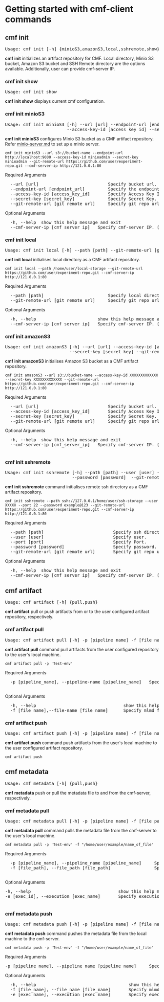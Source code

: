 # Getting started with cmf-client commands
## cmf init
<pre>
Usage: cmf init [-h] {minioS3,amazonS3,local,sshremote,show}
</pre>
**cmf init** initializes an artifact repository for CMF. Local directory, Minio S3 bucket, Amazon S3 bucket and SSH Remote directory are the options available. Additionally, user can provide cmf-server IP.

### cmf init show
<pre>
Usage: cmf init show
</pre>
**cmf init show** displays current cmf configuration.


### cmf init minioS3 
<pre>
Usage: cmf init minioS3 [-h] --url [url] --endpoint-url [endpoint_url]
                        --access-key-id [access_key_id] --secret-key [secret_key] --git-remote-url[git_remote_url]  --cmf-server-ip [cmf_server_ip]
</pre>
**cmf init minioS3** configures Minio S3 bucket as a CMF artifact repository. Refer [minio-server.md](https://github.com/abhinavchobey/cmf/blob/federated_cmf/docs/cmf_client/minio-server.md#steps-to-set-up-a-minio-server) to set up a minio server.

```
cmf init minioS3 --url s3://bucket-name --endpoint-url http://localhost:9000 --access-key-id minioadmin --secret-key minioadmin --git-remote-url https://github.com/user/experiment-repo.git --cmf-server-ip http://121.0.0.1:80
```
Required Arguments

<pre>
  --url [url]                           Specify bucket url.
  --endpoint-url [endpoint_url]         Specify the endpoint url of minio UI.
  --access-key-id [access_key_id]       Specify Access Key Id.
  --secret-key [secret_key]             Specify Secret Key.
  --git-remote-url [git_remote_url]     Specify git repo url.
</pre>

Optional Arguments

<pre>
  -h, --help  show this help message and exit
  --cmf-server-ip [cmf_server_ip]   Specify cmf-server IP. (default: http://127.0.0.1:80)
</pre>


### cmf init local
<pre>
Usage: cmf init local [-h] --path [path] --git-remote-url [git_remote_url] --cmf-server-ip [cmf_server_ip]
</pre>
**cmf init local** initialises local directory as a CMF artifact repository.

```
cmf init local --path /home/user/local-storage --git-remote-url https://github.com/user/experiment-repo.git --cmf-server-ip http://121.0.0.1:80
```

Required Arguments

<pre>
  --path [path]                         Specify local directory path.
  --git-remote-url [git_remote_url]     Specify git repo url.
</pre>

Optional Arguments

<pre>
  -h, --help                        show this help message and exit
  --cmf-server-ip [cmf_server_ip]   Specify cmf-server IP. (default: http://127.0.0.1:80)
</pre>

### cmf init amazonS3
<pre>
Usage: cmf init amazonS3 [-h] --url [url] --access-key-id [access_key_id]
                         --secret-key [secret_key] --git-remote-url [git_remote_url] --cmf-server-ip [cmf_server_ip]
</pre>
**cmf init amazonS3** initialises Amazon S3 bucket as a CMF artifact repository.

```
cmf init amazonS3 --url s3://bucket-name --access-key-id XXXXXXXXXXXXX --secret-key XXXXXXXXXXXXX --git-remote-url https://github.com/user/experiment-repo.git --cmf-server-ip http://121.0.0.1:80
```

Required Arguments
<pre>
  --url [url]                           Specify bucket url.
  --access-key-id [access_key_id]       Specify Access Key Id.
  --secret-key [secret_key]             Specify Secret Key.
  --git-remote-url [git_remote_url]     Specify git repo url.
</pre>

Optional Arguments
<pre>
  -h, --help  show this help message and exit
  --cmf-server-ip [cmf_server_ip]   Specify cmf-server IP. (default: http://127.0.0.1:80)

</pre>

### cmf init sshremote
<pre>
Usage: cmf init sshremote [-h] --path [path] --user [user] --port [port]
                          --password [password]  --git-remote-url [git_remote_url] --cmf-server-ip [cmf_server_ip]
</pre>
**cmf init sshremote** command initialises remote ssh directory as a CMF artifact repository.
 
```
cmf init sshremote --path ssh://127.0.0.1/home/user/ssh-storage --user XXXXX --port 22 --password example@123 --git-remote-url https://github.com/user/experiment-repo.git --cmf-server-ip http://121.0.0.1:80
```

Required Arguments

<pre>
  --path [path]                           Specify ssh directory path.
  --user [user]                           Specify user.
  --port [port]                           Specify Port.
  --password [password]                   Specify password.
  --git-remote-url [git_remote_url]       Specify git repo url.
</pre>

Optional Arguments
<pre>
  -h, --help  show this help message and exit
  --cmf-server-ip [cmf_server_ip]   Specify cmf-server IP. (default: http://127.0.0.1:80)
</pre>

## **cmf artifact**

<pre>
Usage: cmf artifact [-h] {pull,push}
</pre>
**cmf artifact** pull or push artifacts from or to the user configured artifact repository, respectively.
### cmf artifact pull
<pre>
Usage: cmf artifact pull [-h] -p [pipeline_name] -f [file_name]
</pre>
**cmf artifact pull** command pull artifacts from the user configured repository to the user's local machine.
```
cmf artifact pull -p 'Test-env'  
```

Required Arguments

<pre>
  -p [pipeline_name], --pipeline-name [pipeline_name]   Specify Pipeline name.

</pre>

Optional Arguments


<pre>
  -h, --help                                  show this help message and exit
  -f [file_name],--file-name [file_name]      Specify mlmd file name.
</pre>

### cmf artifact push
<pre>
Usage: cmf artifact push [-h] -p [pipeline_name] -f [file_name]
</pre>
**cmf artifact push** command push artifacts from the user's local machine to the user configured artifact repository.
```
cmf artifact push  
```

## cmf metadata

<pre>
Usage: cmf metadata [-h] {pull,push}
</pre>
**cmf metadata** push or pull the metadata file to and from the cmf-server, respectively.


### cmf metadata pull
<pre>
Usage: cmf metadata pull [-h] -p [pipeline_name] -f [file_path]  -e [exec_id]
</pre>
**cmf metadata pull** command pulls the metadata file from the cmf-server to the user's local machine.
```
cmf metadata pull -p 'Test-env' -f "/home/user/example/name_of_file"
```

Required Arguments

<pre>
  -p [pipeline_name], --pipeline_name [pipeline_name]     Specify Pipeline name.
  -f [file_path], --file_path [file_path]                 Specify a location for mlmd file.

</pre>

Optional Arguments

<pre>
-h, --help                                  show this help message and exit
-e [exec_id], --execution [exec_name]       Specify execution id

</pre>

### cmf metadata push
<pre>
Usage: cmf metadata push [-h] -p [pipeline_name] -f [file_name]  -e [exec_id]
</pre>
**cmf metadata push** command pushes the metadata file from the local machine to the cmf-server.

```
cmf metadata push -p 'Test-env' -f "/home/user/example/name_of_file"
```

Required Arguments

<pre>
-p [pipeline_name], --pipeline_name [pipeline_name]     Specify Pipeline name.
</pre>

Optional Arguments

<pre>
  -h, --help                                    show this help message and exit
  -f [file_name], --file_name [file_name]       Specify mlmd file name.
  -e [exec_name], --execution [exec_name]       Specify execution id.
</pre>









            




